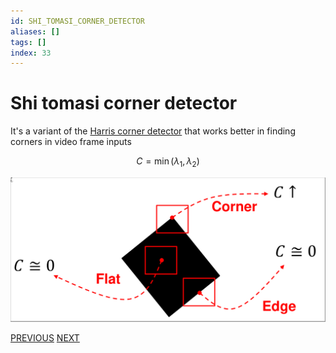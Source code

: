 ```yaml
---
id: SHI_TOMASI_CORNER_DETECTOR
aliases: []
tags: []
index: 33
---
```


# Shi tomasi corner detector

It's a variant of the [Harris  corner detector](pages/computer_vision/local_features/harris_corner_detector.md)  that works better in finding corners in video frame inputs

$$
C = \min(\lambda_1,\lambda_2)
$$

![](assets/computer_vision/Pasted_image_20240310172549.png)

[PREVIOUS](pages/computer_vision/local_features/harris_corner_detector.md) [NEXT](pages/computer_vision/local_features/scale_invariance.md)
